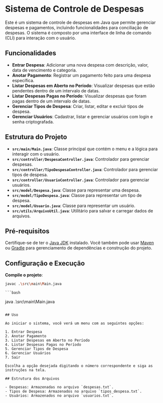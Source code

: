 # Sistema de Controle de Despesas

Este é um sistema de controle de despesas em Java que permite gerenciar despesas e pagamentos, incluindo funcionalidades para conciliação de despesas. O sistema é composto por uma interface de linha de comando (CLI) para interação com o usuário.

## Funcionalidades

- **Entrar Despesa**: Adicionar uma nova despesa com descrição, valor, data de vencimento e categoria.
- **Anotar Pagamento**: Registrar um pagamento feito para uma despesa específica.
- **Listar Despesas em Aberto no Período**: Visualizar despesas que estão pendentes dentro de um intervalo de datas.
- **Listar Despesas Pagas no Período**: Visualizar despesas que foram pagas dentro de um intervalo de datas.
- **Gerenciar Tipos de Despesa**: Criar, listar, editar e excluir tipos de despesa.
- **Gerenciar Usuários**: Cadastrar, listar e gerenciar usuários com login e senha criptografada.

## Estrutura do Projeto

- **`src/main/Main.java`**: Classe principal que contém o menu e a lógica para interagir com o usuário.
- **`src/controller/DespesaController.java`**: Controlador para gerenciar despesas.
- **`src/controller/TipoDespesaController.java`**: Controlador para gerenciar tipos de despesa.
- **`src/controller/UsuarioController.java`**: Controlador para gerenciar usuários.
- **`src/model/Despesa.java`**: Classe para representar uma despesa.
- **`src/model/TipoDespesa.java`**: Classe para representar um tipo de despesa.
- **`src/model/Usuario.java`**: Classe para representar um usuário.
- **`src/utils/ArquivoUtil.java`**: Utilitário para salvar e carregar dados de arquivos.

## Pré-requisitos

Certifique-se de ter o [Java JDK](https://www.oracle.com/java/technologies/javase-downloads.html) instalado. Você também pode usar [Maven](https://maven.apache.org/) ou [Gradle](https://gradle.org/) para gerenciamento de dependências e construção do projeto.

## Configuração e Execução

**Compile o projeto**:

   ```bash
   javac .\src\main\Main.java
   ```

    ```bash
   java .\src\main\Main.java
   ```

## Uso

Ao iniciar o sistema, você verá um menu com as seguintes opções:

1. Entrar Despesa
2. Anotar Pagamento
3. Listar Despesas em Aberto no Período
4. Listar Despesas Pagas no Período
5. Gerenciar Tipos de Despesa
6. Gerenciar Usuários
7. Sair

Escolha a opção desejada digitando o número correspondente e siga as instruções na tela.

## Estrutura dos Arquivos

- Despesas: Armazenadas no arquivo `despesas.txt`.
- Tipos de Despesa: Armazenados no arquivo `tipos_despesa.txt`.
- Usuários: Armazenados no arquivo `usuarios.txt`.
